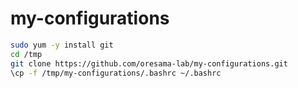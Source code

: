 # my-configurations

```sh
sudo yum -y install git
cd /tmp
git clone https://github.com/oresama-lab/my-configurations.git
\cp -f /tmp/my-configurations/.bashrc ~/.bashrc
```
